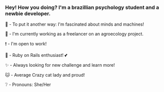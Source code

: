  ### Hey! How you doing? I'm a brazillian psychology student and a newbie developer. 
 
 

:brain: - To put it another way: I'm fascinated about minds and machines! 

:seedling: - I'm currently working as a freelancer on an agroecology project.

:exclamation: - I'm open to work!

:gem: - Ruby on Rails enthusiast! :two_hearts: 

:sparkles: - Always looking for new challenge and learn more!

:cat: - Average Crazy cat lady and proud!

:grey_question: - Pronouns: She/Her


